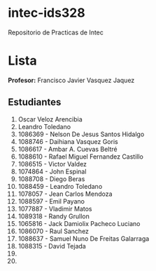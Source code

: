 # intec-ids328
Repositorio de Practicas de Intec


# Lista

**Profesor:** Francisco Javier Vasquez Jaquez

## Estudiantes


1. Oscar Veloz Arencibia
2. Leandro Toledano
3. 1086369 - Nelson De Jesus Santos Hidalgo
4. 1088746 - Daihiana Vasquez Goris
5. 1086617 - Ambar A. Cuevas Beltré
6. 1088610 - Rafael Miguel Fernandez Castillo
7. 1086515 - Victor Valdez
8. 1074864 - John Espinal
9. 1088708 - Diego Beras
10. 1088459 - Leandro Toledano
11. 1078057 - Jean Carlos Mendoza
12. 1088597 - Emil Payano
13. 1077887 - Vladimir Matos
14. 1089318 - Randy Grullon
15. 1065816 - Jack Damiolix Pacheco Luciano
16. 1086070 - Raul Sanchez
17. 1088637 - Samuel Nuno De Freitas Galarraga
18. 1088315 - David Tejada
19.
20.
